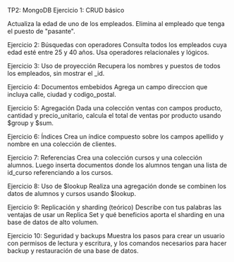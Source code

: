 TP2: MongoDB
Ejercicio 1: CRUD básico

Actualiza la edad de uno de los empleados.
Elimina al empleado que tenga el puesto de "pasante".

Ejercicio 2: Búsquedas con operadores Consulta todos los empleados cuya edad esté entre 25 y 40 años. Usa operadores relacionales y lógicos.

Ejercicio 3: Uso de proyección Recupera los nombres y puestos de todos los empleados, sin mostrar el _id.

Ejercicio 4: Documentos embebidos Agrega un campo direccion que incluya calle, ciudad y codigo_postal.

Ejercicio 5: Agregación Dada una colección ventas con campos producto, cantidad y precio_unitario, calcula el total de ventas por producto usando $group y $sum.

Ejercicio 6: Índices Crea un índice compuesto sobre los campos apellido y nombre en una colección de clientes.

Ejercicio 7: Referencias Crea una colección cursos y una colección alumnos. Luego inserta documentos donde los alumnos tengan una lista de id_curso referenciando a los cursos.

Ejercicio 8: Uso de $lookup Realiza una agregación donde se combinen los datos de alumnos y cursos usando $lookup.

Ejercicio 9: Replicación y sharding (teórico) Describe con tus palabras las ventajas de usar un Replica Set y qué beneficios aporta el sharding en una base de datos de alto volumen.

Ejercicio 10: Seguridad y backups Muestra los pasos para crear un usuario con permisos de lectura y escritura, y los comandos necesarios para hacer backup y restauración de una base de datos.